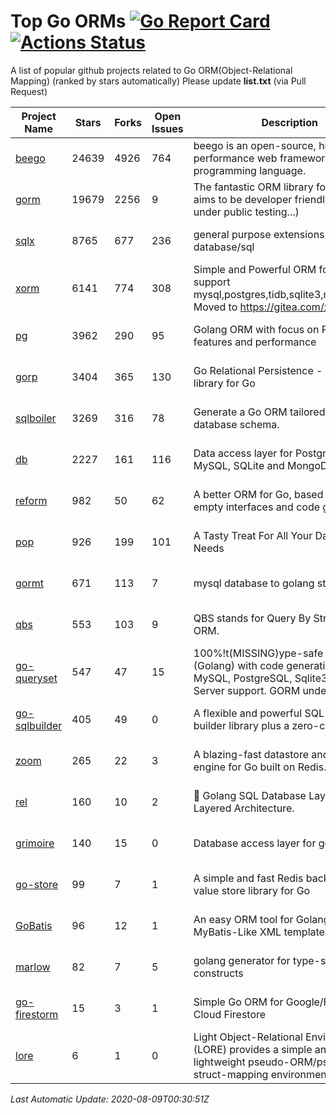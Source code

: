 # Top Go ORMs [![Go Report Card](https://goreportcard.com/badge/github.com/d-tsuji/awesome-go-orms)](https://goreportcard.com/report/github.com/d-tsuji/awesome-go-orms) [![Actions Status](https://github.com/d-tsuji/awesome-go-orms/workflows/CI/badge.svg)](https://github.com/d-tsuji/awesome-go-orms/actions)
A list of popular github projects related to Go ORM(Object-Relational Mapping) (ranked by stars automatically)
Please update **list.txt** (via Pull Request)

| Project Name | Stars | Forks | Open Issues | Description | Last Update |
| ------------ | ----- | ----- | ----------- | ----------- | ----------- |
| [beego](https://github.com/astaxie/beego) | 24639 | 4926 | 764 | beego is an open-source, high-performance web framework for the Go programming language. | 2020-08-08 22:10:29 |
| [gorm](https://github.com/go-gorm/gorm) | 19679 | 2256 | 9 | The fantastic ORM library for Golang, aims to be developer friendly (v2 is under public testing...) | 2020-08-08 22:14:18 |
| [sqlx](https://github.com/jmoiron/sqlx) | 8765 | 677 | 236 | general purpose extensions to golang's database/sql | 2020-08-08 19:59:04 |
| [xorm](https://github.com/go-xorm/xorm) | 6141 | 774 | 308 | Simple and Powerful ORM for Go, support mysql,postgres,tidb,sqlite3,mssql,oracle, Moved to https://gitea.com/xorm/xorm | 2020-08-08 09:13:46 |
| [pg](https://github.com/go-pg/pg) | 3962 | 290 | 95 | Golang ORM with focus on PostgreSQL features and performance | 2020-08-08 23:10:43 |
| [gorp](https://github.com/go-gorp/gorp) | 3404 | 365 | 130 | Go Relational Persistence - an ORM-ish library for Go | 2020-08-07 20:22:08 |
| [sqlboiler](https://github.com/volatiletech/sqlboiler) | 3269 | 316 | 78 | Generate a Go ORM tailored to your database schema. | 2020-08-08 04:33:57 |
| [db](https://github.com/upper/db) | 2227 | 161 | 116 | Data access layer for PostgreSQL, MySQL, SQLite and MongoDB. | 2020-08-07 08:32:32 |
| [reform](https://github.com/go-reform/reform) | 982 | 50 | 62 | A better ORM for Go, based on non-empty interfaces and code generation. | 2020-08-08 17:27:48 |
| [pop](https://github.com/gobuffalo/pop) | 926 | 199 | 101 | A Tasty Treat For All Your Database Needs | 2020-08-08 13:26:41 |
| [gormt](https://github.com/xxjwxc/gormt) | 671 | 113 | 7 | mysql database to golang struct | 2020-08-08 14:46:29 |
| [qbs](https://github.com/coocood/qbs) | 553 | 103 | 9 | QBS stands for Query By Struct. A Go ORM. | 2020-08-02 10:03:39 |
| [go-queryset](https://github.com/jirfag/go-queryset) | 547 | 47 | 15 | 100%!t(MISSING)ype-safe ORM for Go (Golang) with code generation and MySQL, PostgreSQL, Sqlite3, SQL Server support. GORM under the hood. | 2020-08-08 19:52:35 |
| [go-sqlbuilder](https://github.com/huandu/go-sqlbuilder) | 405 | 49 | 0 | A flexible and powerful SQL string builder library plus a zero-config ORM. | 2020-07-30 11:51:39 |
| [zoom](https://github.com/albrow/zoom) | 265 | 22 | 3 | A blazing-fast datastore and querying engine for Go built on Redis. | 2020-08-07 16:16:47 |
| [rel](https://github.com/Fs02/rel) | 160 | 10 | 2 | :school_satchel: Golang SQL Database Layer for Layered Architecture. | 2020-08-04 00:23:20 |
| [grimoire](https://github.com/Fs02/grimoire) | 140 | 15 | 0 | Database access layer for golang | 2020-08-05 08:16:11 |
| [go-store](https://github.com/gosuri/go-store) | 99 | 7 | 1 | A simple and fast Redis backed key-value store library for Go | 2020-07-23 22:23:40 |
| [GoBatis](https://github.com/runner-mei/GoBatis) | 96 | 12 | 1 | An easy ORM tool for Golang, support MyBatis-Like XML template SQL | 2020-07-24 07:26:49 |
| [marlow](https://github.com/dadleyy/marlow) | 82 | 7 | 5 | golang generator for type-safe sql api constructs | 2020-08-02 10:04:50 |
| [go-firestorm](https://github.com/jschoedt/go-firestorm) | 15 | 3 | 1 | Simple Go ORM for Google/Firebase Cloud Firestore | 2020-07-28 20:52:09 |
| [lore](https://github.com/abrahambotros/lore) | 6 | 1 | 0 | Light Object-Relational Environment (LORE) provides a simple and lightweight pseudo-ORM/pseudo-struct-mapping environment for Go | 2020-07-01 08:56:52 |

*Last Automatic Update: 2020-08-09T00:30:51Z*